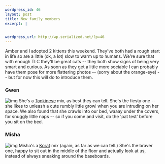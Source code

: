 ```yaml
--- 
wordpress_id: 46
layout: post
title: New family members
excerpt: |
  

wordpress_url: http://wp.serialized.net/?p=46
---
```

Amber and I adopted 2 kittens this weekend. They've both had a rough start in life so are a little (ok, a lot) slow to warm up to humans. We're sure that with enough TLC they'll be great cats -- they both show signs of being very smart and curious. As soon as they get a little more sociable I can probably have them pose for more flattering photos -- (sorry about the orange-eye) -- but for now this will do to introduce them.

### Gwen
![img](/images/gwen-small.jpg "")
She's a [Tonkinese](http://animal.discovery.com/guides/cats/selector/profile.jsp?id=4080) mix, as best they can tell. She's the fiesty one -- she likes to unleash a cute rumbly little growl when you are intruding on her space. We also found that she crawls into our bed, waaay under the covers, for snuggly little naps -- so if you come and visit, do the 'pat test' before you sit on the bed.

### Misha
![img](/images/misha-small.jpg "")
Misha's a [Korat](http://animal.discovery.com/guides/cats/selector/profile.jsp?id=3020) mix (again, as far as we can tell.) She's the braver one, happy to sit out in the middle of the floor and actually look at us, instead of always sneaking around the baseboards.
